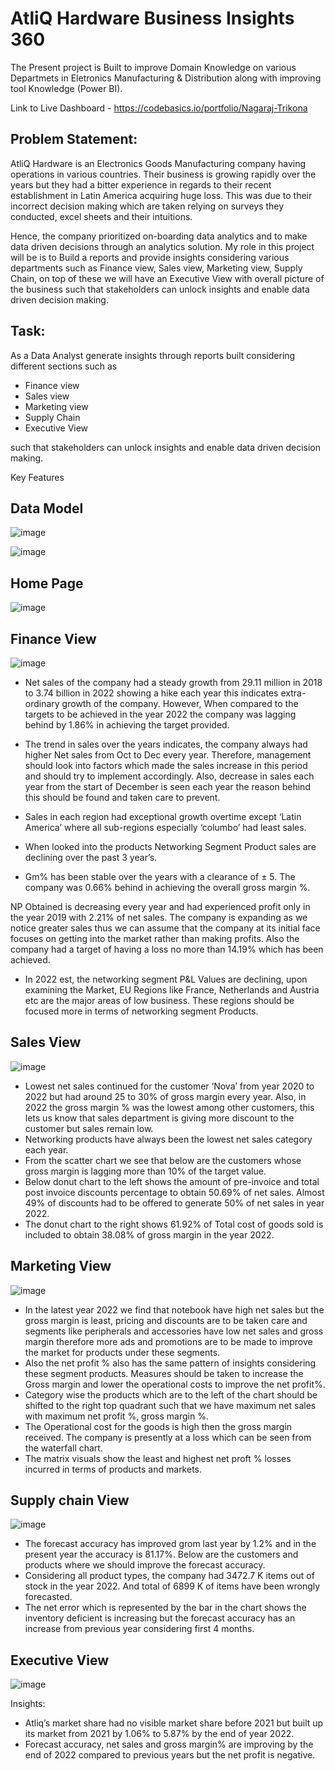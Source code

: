 # AtliQ Hardware Business Insights 360

The Present project is Built to improve Domain Knowledge on various Departmets in Eletronics Manufacturing & Distribution along with improving tool Knowledge (Power BI).

Link to Live Dashboard - https://codebasics.io/portfolio/Nagaraj-Trikona


Problem Statement: 
-----------------

AtliQ Hardware is an Electronics Goods Manufacturing company having operations in various countries. Their business is growing rapidly over the years but they had a bitter experience in regards to their recent establishment in Latin America acquiring huge loss. This was due to their incorrect decision making which are taken relying on surveys they conducted, excel sheets and their intuitions.

Hence, the company prioritized on-boarding data analytics and to make data driven decisions through an analytics solution. My role in this project will be is to Build a reports and provide insights considering various departments such as Finance view, Sales view, Marketing view, Supply Chain, on top of these we will have an Executive View with overall picture of the business such that stakeholders can unlock insights and enable data driven decision making.



Task:
---------

As a Data Analyst generate insights through reports built considering different sections such as 
* Finance view
* Sales view
* Marketing view
* Supply Chain
* Executive View

such that stakeholders can unlock insights and enable data driven decision making.


Key Features


Data Model
-----------------

![image](https://github.com/trikona-nagaraj/Business-Insight-360/assets/78613343/b1aba505-37be-42ea-b830-3b1e05243659)

![image](https://github.com/trikona-nagaraj/Business-Insight-360/assets/78613343/42b72d8f-8182-448e-ba38-c9f2e783f665)



Home Page
----------------

![image](https://github.com/trikona-nagaraj/Business-Insight-360/assets/78613343/90edf0ef-1f1c-4b98-bbcc-388221096d0a)



Finance View
------------

![image](https://github.com/trikona-nagaraj/Business-Insight-360/assets/78613343/3db92516-f281-403b-b4c9-e95c898c7262)

- Net sales of the company had a steady growth from 29.11 million in 2018 to 3.74 billion in 2022 showing a hike each year this indicates extra-ordinary growth of the company. However, When compared to the targets to be achieved in the year 2022 the company was lagging behind by 1.86% in achieving the target provided. 

-	The trend in sales over the years indicates, the company always had higher Net sales from Oct to Dec every year. Therefore, management should look into factors which made the sales increase in this period and should try to implement accordingly. Also, decrease in sales each year from the start of December is seen each year the reason behind this should be found and taken care to prevent. 
-	Sales in each region had exceptional growth overtime except ‘Latin America’ where all sub-regions especially ‘columbo’  had least sales.
-	When looked into the products Networking Segment Product sales are declining over the past 3 year’s.
-   Gm% has been stable over the years with a clearance of ± 5. The company was 0.66% behind in achieving the overall gross margin %. 

NP Obtained is decreasing every year and had experienced profit only in the year 2019 with 2.21% of net sales. The company is expanding as we notice greater sales thus we can assume that the company at its initial face focuses on getting into the market rather than making profits. Also the company had a target of having a loss no more than 14.19% which has been achieved. 
 
- In 2022 est, the networking segment P&L Values are declining, upon examining the Market, EU Regions like France, Netherlands and Austria etc are the major areas of low business. These regions should be focused more in terms of networking segment Products.
  

Sales View
------------

![image](https://github.com/trikona-nagaraj/Business-Insight-360/assets/78613343/cc38fc91-d9ab-4c19-8b90-0f2da6f81598)

-	Lowest net sales continued for the customer ‘Nova’ from year 2020 to 2022 but had around 25 to 30% of gross margin every year. Also, in 2022 the gross margin % was the lowest among other customers, this lets us know that sales department is giving more discount to the customer but sales remain low.
-	Networking products have always been the lowest net sales category each year.
-	From the scatter chart we see that below are the customers whose gross margin is lagging more than 10% of the target value.
-	Below donut chart to the left shows the amount of pre-invoice and total post invoice discounts percentage to obtain 50.69% of net sales. Almost 49% of discounts had to be offered to generate 50% of net sales in year 2022.
-	The donut chart to the right shows 61.92% of Total cost of goods sold is included to obtain 38.08% of gross margin in the year 2022.



Marketing View
------------

![image](https://github.com/trikona-nagaraj/Business-Insight-360/assets/78613343/0fd35414-f878-4307-ae6c-165dff0e1d60)


-	In the latest year 2022 we find that notebook have high net sales but the gross margin is least, pricing and discounts are to be taken care and segments like peripherals and accessories have low net sales and gross margin therefore more ads and promotions are to be made to improve the market for products under these segments.
-	Also the net profit % also has the same pattern of insights considering these segment products. Measures should be taken to increase the Gross margin and lower the operational costs to improve the net profit%.
- Category wise the products which are to the left of the chart should be shifted to the right top quadrant such that we have maximum net sales with maximum net profit %, gross margin %.
- The Operational cost for the goods is high then the gross margin received. The company is presently at a loss which can be seen from the waterfall chart.
- The matrix visuals show the least and highest net proft % losses incurred in terms of products and markets.




Supply chain  View
------------

![image](https://github.com/trikona-nagaraj/Business-Insight-360/assets/78613343/aa9a8cb8-01f0-4065-8a3e-acbd7f182a2a)


-	The forecast accuracy has improved grom last year by 1.2% and in the present year the accuracy is 81.17%. Below are the customers and products where we should improve the forecast accuracy.
-	Considering all product types, the company had 3472.7 K items out of stock in the year 2022. And total of 6899 K of items have been wrongly forecasted.
-	The net error which is represented by the bar in the chart shows the inventory deficient is increasing but the forecast accuracy has an increase from previous year considering first 4 months. 




Executive View
------------

![image](https://github.com/trikona-nagaraj/Business-Insight-360/assets/78613343/4f679a43-b723-493e-87ba-1c351c66bda6)

Insights:

-	Atliq’s market share had no visible market share before 2021 but built up its market from 2021  by 1.06% to 5.87% by the end of year 2022.
-	Forecast accuracy, net sales and gross margin% are improving by the end of 2022 compared to previous years but the net profit is negative.













